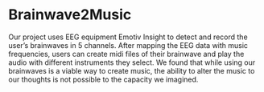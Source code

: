 # Brainwave2Music
 
Our project uses EEG equipment Emotiv Insight to detect and record the user’s brainwaves in 5 channels. After mapping the EEG data with music frequencies, users can create midi files of their brainwave and play the audio with different instruments they select. We found that while using our brainwaves is a viable way to create music, the ability to alter the music to our thoughts is not possible to the capacity we imagined.
